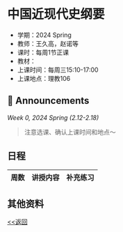 # 中国近现代史纲要

* 学期：2024 Spring
* 教师：王久高，赵诺等
* 课时：每周1节正课
* 教材：
* 上课时间：每周三15:10-17:00
* 上课地点：理教106

## 📢 Announcements

*Week 0, 2024 Spring (2.12-2.18)*

> 注意选课、确认上课时间和地点～

## 日程

| 周数 | 讲授内容 | 补充练习 |
| ---- | -------- | -------- |

## 其他资料

[<<返回](university_courses)